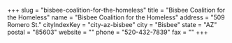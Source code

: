 +++
slug = "bisbee-coalition-for-the-homeless"
title = "Bisbee Coalition for the Homeless"
name = "Bisbee Coalition for the Homeless"
address = "509 Romero St."
cityIndexKey = "city-az-bisbee"
city = "Bisbee"
state = "AZ"
postal = "85603"
website = ""
phone = "520-432-7839"
fax = ""
+++
